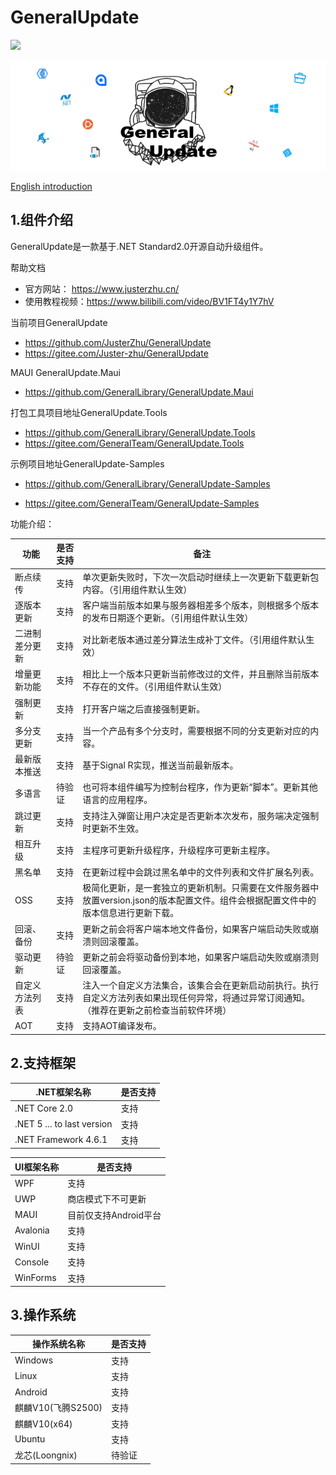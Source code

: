 # GeneralUpdate #
![](https://img.shields.io/github/license/JusterZhu/GeneralUpdate?color=blue)


![](imgs/GeneralUpdate_h2.png)

[English introduction](https://github.com/JusterZhu/GeneralUpdate/blob/master/README_en.md)

## 1.组件介绍 ##

GeneralUpdate是一款基于.NET Standard2.0开源自动升级组件。

帮助文档

- 官方网站： https://www.justerzhu.cn/
- 使用教程视频：https://www.bilibili.com/video/BV1FT4y1Y7hV

当前项目GeneralUpdate

- https://github.com/JusterZhu/GeneralUpdate
- https://gitee.com/Juster-zhu/GeneralUpdate

MAUI GeneralUpdate.Maui

- https://github.com/GeneralLibrary/GeneralUpdate.Maui

打包工具项目地址GeneralUpdate.Tools

- https://github.com/GeneralLibrary/GeneralUpdate.Tools
- https://gitee.com/GeneralTeam/GeneralUpdate.Tools

示例项目地址GeneralUpdate-Samples

- https://github.com/GeneralLibrary/GeneralUpdate-Samples

- https://gitee.com/GeneralTeam/GeneralUpdate-Samples



功能介绍：

| 功能           | 是否支持 | 备注                                                         |
| -------------- | -------- | ------------------------------------------------------------ |
| 断点续传       | 支持     | 单次更新失败时，下次一次启动时继续上一次更新下载更新包内容。（引用组件默认生效） |
| 逐版本更新     | 支持     | 客户端当前版本如果与服务器相差多个版本，则根据多个版本的发布日期逐个更新。（引用组件默认生效） |
| 二进制差分更新 | 支持     | 对比新老版本通过差分算法生成补丁文件。（引用组件默认生效）   |
| 增量更新功能   | 支持     | 相比上一个版本只更新当前修改过的文件，并且删除当前版本不存在的文件。（引用组件默认生效） |
| 强制更新       | 支持     | 打开客户端之后直接强制更新。                                 |
| 多分支更新     | 支持     | 当一个产品有多个分支时，需要根据不同的分支更新对应的内容。   |
| 最新版本推送   | 支持     | 基于Signal R实现，推送当前最新版本。                         |
| 多语言         | 待验证   | 也可将本组件编写为控制台程序，作为更新“脚本”。更新其他语言的应用程序。 |
| 跳过更新       | 支持     | 支持注入弹窗让用户决定是否更新本次发布，服务端决定强制时更新不生效。 |
| 相互升级       | 支持     | 主程序可更新升级程序，升级程序可更新主程序。                 |
| 黑名单         | 支持     | 在更新过程中会跳过黑名单中的文件列表和文件扩展名列表。       |
| OSS            | 支持     | 极简化更新，是一套独立的更新机制。只需要在文件服务器中放置version.json的版本配置文件。组件会根据配置文件中的版本信息进行更新下载。 |
| 回滚、备份     | 支持     | 更新之前会将客户端本地文件备份，如果客户端启动失败或崩溃则回滚覆盖。 |
| 驱动更新       | 待验证   | 更新之前会将驱动备份到本地，如果客户端启动失败或崩溃则回滚覆盖。 |
| 自定义方法列表 | 支持     | 注入一个自定义方法集合，该集合会在更新启动前执行。执行自定义方法列表如果出现任何异常，将通过异常订阅通知。（推荐在更新之前检查当前软件环境） |
| AOT            | 支持     | 支持AOT编译发布。                                            |



## 2.支持框架

| .NET框架名称               | 是否支持 |
| -------------------------- | -------- |
| .NET Core 2.0              | 支持     |
| .NET 5 ... to last version | 支持     |
| .NET Framework 4.6.1       | 支持     |

| UI框架名称 | 是否支持              |
| ---------- | --------------------- |
| WPF        | 支持                  |
| UWP        | 商店模式下不可更新    |
| MAUI       | 目前仅支持Android平台 |
| Avalonia   | 支持                  |
| WinUI      | 支持                  |
| Console    | 支持                  |
| WinForms   | 支持                  |



## 3.操作系统

| 操作系统名称 | 是否支持 |
| ------------ | -------- |
| Windows      | 支持     |
| Linux        | 支持 |
| Android      | 支持 |
| 麒麟V10(飞腾S2500)  | 支持   |
| 麒麟V10(x64)  | 支持   |
| Ubuntu | 支持 |
| 龙芯(Loongnix) | 待验证 |
